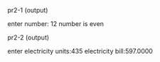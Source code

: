pr2-1   (output)

enter number: 12
number is even

pr2-2   (output)

enter electricity units:435
electricity bill:597.0000
